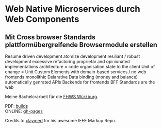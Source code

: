 # Web Native Microservices durch Web Components

## Mit Cross browser Standards plattformübergreifende Browsermodule erstellen

Resume driven development
atomize development
resiliant / robust development
excessive refactoring
proprietär and opinionated implementations
architecture = code organisation
state to the client
Unit of change = Unit
Custom Elements with domain-based services / no web frontends monolithic
Delarative Data binding (money and balance)
automatically genrated APIs
Backends for frontends BFF
Standards are the web


Meine Bachelorarbeit für die [FHWS Würzburg](https://github.com/claymcleod/pandoc-academic-publication).

PDF: [builds](https://github.com/ja-nz/bachelorarbeit/tree/master/build)  
ONLINE: [gh-pages](https://ja-nz.github.io/bachelorarbeit/)

Credits to [claymed](https://github.com/claymcleod/pandoc-academic-publication) for his awesome IEEE Markup Repo.